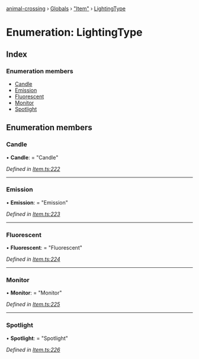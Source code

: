 [animal-crossing](../README.md) › [Globals](../globals.md) › ["Item"](../modules/_item_.md) › [LightingType](_item_.lightingtype.md)

# Enumeration: LightingType

## Index

### Enumeration members

* [Candle](_item_.lightingtype.md#candle)
* [Emission](_item_.lightingtype.md#emission)
* [Fluorescent](_item_.lightingtype.md#fluorescent)
* [Monitor](_item_.lightingtype.md#monitor)
* [Spotlight](_item_.lightingtype.md#spotlight)

## Enumeration members

###  Candle

• **Candle**: = "Candle"

*Defined in [Item.ts:222](https://github.com/Norviah/animal-crossing/blob/ee641cf/module/types/Item.ts#L222)*

___

###  Emission

• **Emission**: = "Emission"

*Defined in [Item.ts:223](https://github.com/Norviah/animal-crossing/blob/ee641cf/module/types/Item.ts#L223)*

___

###  Fluorescent

• **Fluorescent**: = "Fluorescent"

*Defined in [Item.ts:224](https://github.com/Norviah/animal-crossing/blob/ee641cf/module/types/Item.ts#L224)*

___

###  Monitor

• **Monitor**: = "Monitor"

*Defined in [Item.ts:225](https://github.com/Norviah/animal-crossing/blob/ee641cf/module/types/Item.ts#L225)*

___

###  Spotlight

• **Spotlight**: = "Spotlight"

*Defined in [Item.ts:226](https://github.com/Norviah/animal-crossing/blob/ee641cf/module/types/Item.ts#L226)*
